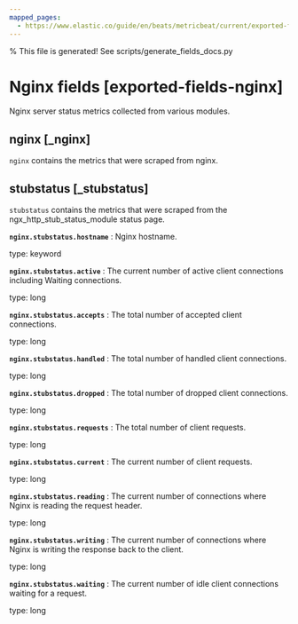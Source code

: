 ```yaml
---
mapped_pages:
  - https://www.elastic.co/guide/en/beats/metricbeat/current/exported-fields-nginx.html
---
```


% This file is generated! See scripts/generate_fields_docs.py

# Nginx fields [exported-fields-nginx]

Nginx server status metrics collected from various modules.

## nginx [_nginx]

`nginx` contains the metrics that were scraped from nginx.

## stubstatus [_stubstatus]

`stubstatus` contains the metrics that were scraped from the ngx_http_stub_status_module status page.

**`nginx.stubstatus.hostname`**
:   Nginx hostname.

type: keyword


**`nginx.stubstatus.active`**
:   The current number of active client connections including Waiting connections.

type: long


**`nginx.stubstatus.accepts`**
:   The total number of accepted client connections.

type: long


**`nginx.stubstatus.handled`**
:   The total number of handled client connections.

type: long


**`nginx.stubstatus.dropped`**
:   The total number of dropped client connections.

type: long


**`nginx.stubstatus.requests`**
:   The total number of client requests.

type: long


**`nginx.stubstatus.current`**
:   The current number of client requests.

type: long


**`nginx.stubstatus.reading`**
:   The current number of connections where Nginx is reading the request header.

type: long


**`nginx.stubstatus.writing`**
:   The current number of connections where Nginx is writing the response back to the client.

type: long


**`nginx.stubstatus.waiting`**
:   The current number of idle client connections waiting for a request.

type: long


